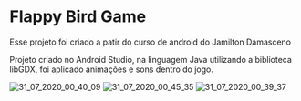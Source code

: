 # Flappy Bird Game

Esse projeto foi criado a patir do curso de android do Jamilton Damasceno

Projeto criado no Android Studio, na linguagem Java utilizando a biblioteca libGDX, foi aplicado animações e sons dentro do jogo.

![31_07_2020_00_40_09](https://user-images.githubusercontent.com/54155908/88998112-af530580-d2c7-11ea-9566-081f56c65374.jpg)
![31_07_2020_00_45_35](https://user-images.githubusercontent.com/54155908/88998230-ee815680-d2c7-11ea-9fa7-5bfdc769fdd0.jpg)
![31_07_2020_00_39_37](https://user-images.githubusercontent.com/54155908/88998108-ae21d880-d2c7-11ea-9e74-57190faff22f.jpg)
